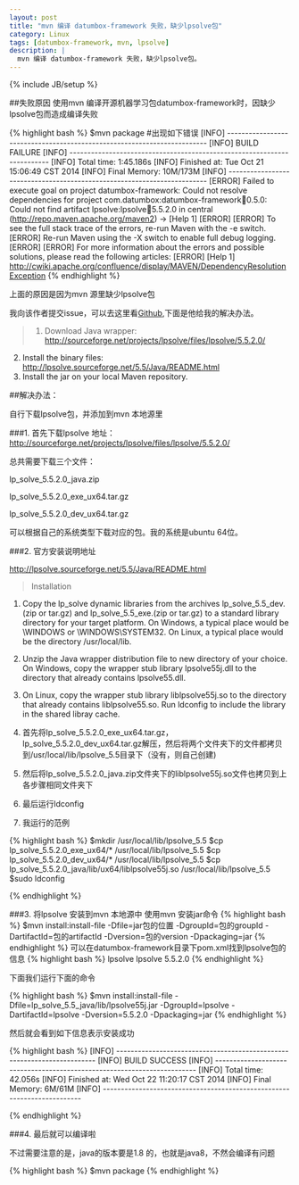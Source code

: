```yaml
---
layout: post
title: "mvn 编译 datumbox-framework 失败，缺少lpsolve包"
category: Linux
tags: [datumbox-framework, mvn, lpsolve]
description: |
  mvn 编译 datumbox-framework 失败，缺少lpsolve包。
---
```


{% include JB/setup %}

##失败原因
使用mvn 编译开源机器学习包datumbox-framework时，因缺少lpsolve包而造成编译失败

{% highlight bash %}
$mvn package #出现如下错误
[INFO] ------------------------------------------------------------------------
[INFO] BUILD FAILURE
[INFO] ------------------------------------------------------------------------
[INFO] Total time: 1:45.186s
[INFO] Finished at: Tue Oct 21 15:06:49 CST 2014
[INFO] Final Memory: 10M/173M
[INFO] ------------------------------------------------------------------------
[ERROR] Failed to execute goal on project datumbox-framework: Could not resolve dependencies for project com.datumbox:datumbox-framework:jar:0.5.0: Could not find artifact lpsolve:lpsolve:jar:5.5.2.0 in central (http://repo.maven.apache.org/maven2) -> [Help 1]
[ERROR] 
[ERROR] To see the full stack trace of the errors, re-run Maven with the -e switch.
[ERROR] Re-run Maven using the -X switch to enable full debug logging.
[ERROR] 
[ERROR] For more information about the errors and possible solutions, please read the following articles:
[ERROR] [Help 1] http://cwiki.apache.org/confluence/display/MAVEN/DependencyResolutionException
{% endhighlight %}

上面的原因是因为mvn 源里缺少lpsolve包

我向该作者提交issue，可以去这里看[Github](https://github.com/datumbox/datumbox-framework/issues/1),下面是他给我的解决办法。

>1. Download Java wrapper: http://sourceforge.net/projects/lpsolve/files/lpsolve/5.5.2.0/
2. Install the binary files: http://lpsolve.sourceforge.net/5.5/Java/README.html
3. Install the jar on your local Maven repository.


##解决办法：

自行下载lpsolve包，并添加到mvn 本地源里


###1. 首先下载lpsolve
地址：http://sourceforge.net/projects/lpsolve/files/lpsolve/5.5.2.0/

总共需要下载三个文件：

lp_solve_5.5.2.0_java.zip

lp_solve_5.5.2.0_exe_ux64.tar.gz

lp_solve_5.5.2.0_dev_ux64.tar.gz

可以根据自己的系统类型下载对应的包。我的系统是ubuntu 64位。

###2. 官方安装说明地址

http://lpsolve.sourceforge.net/5.5/Java/README.html

>Installation
1. Copy the lp_solve dynamic libraries from the archives lp_solve_5.5_dev.(zip or tar.gz) and lp_solve_5.5_exe.(zip or tar.gz) to a standard library directory for your target platform. 
On Windows, a typical place would be \WINDOWS or \WINDOWS\SYSTEM32. On Linux, a typical place would be the directory /usr/local/lib.
2. Unzip the Java wrapper distribution file to new directory of your choice.
On Windows, copy the wrapper stub library lpsolve55j.dll to the directory that already contains lpsolve55.dll.
3. On Linux, copy the wrapper stub library liblpsolve55j.so to the directory that already contains liblpsolve55.so. Run ldconfig to include the library in the shared libray cache.

1. 首先将lp_solve_5.5.2.0_exe_ux64.tar.gz，lp_solve_5.5.2.0_dev_ux64.tar.gz解压，然后将两个文件夹下的文件都拷贝到/usr/local/lib/lpsolve_5.5目录下（没有，则自己创建)
2. 然后将lp_solve_5.5.2.0_java.zip文件夹下的liblpsolve55j.so文件也拷贝到上各步骤相同文件夹下
3. 最后运行ldconfig
4. 我运行的范例

{% highlight bash %}
$mkdir /usr/local/lib/lpsolve_5.5
$cp lp_solve_5.5.2.0_exe_ux64/* /usr/local/lib/lpsolve_5.5
$cp lp_solve_5.5.2.0_dev_ux64/* /usr/local/lib/lpsolve_5.5
$cp lp_solve_5.5.2.0_java/lib/ux64/liblpsolve55j.so /usr/local/lib/lpsolve_5.5
$sudo ldconfig

{% endhighlight %}

###3. 将lpsolve 安装到mvn 本地源中
使用mvn 安装jar命令
{% highlight bash %}
$mvn install:install-file -Dfile=jar包的位置 -DgroupId=包的groupId -DartifactId=包的artifactId -Dversion=包的version -Dpackaging=jar 
{% endhighlight %}
可以在datumbox-framework目录下pom.xml找到lpsolve包的信息
{% highlight bash %}
<dependency>
    <groupId>lpsolve</groupId>
    <artifactId>lpsolve</artifactId>
    <version>5.5.2.0</version>
</dependency>
{% endhighlight %}

下面我们运行下面的命令

{% highlight bash %}
$mvn install:install-file -Dfile=lp_solve_5.5_java/lib/lpsolve55j.jar -DgroupId=lpsolve -DartifactId=lpsolve -Dversion=5.5.2.0 -Dpackaging=jar
{% endhighlight %}

然后就会看到如下信息表示安装成功

{% highlight bash %}
[INFO] ------------------------------------------------------------------------
[INFO] BUILD SUCCESS
[INFO] ------------------------------------------------------------------------
[INFO] Total time: 42.056s
[INFO] Finished at: Wed Oct 22 11:20:17 CST 2014
[INFO] Final Memory: 6M/61M
[INFO] ------------------------------------------------------------------------

{% endhighlight %}


###4. 最后就可以编译啦

不过需要注意的是，java的版本要是1.8 的，也就是java8，不然会编译有问题

{% highlight bash %}
$mvn package
{% endhighlight %}



